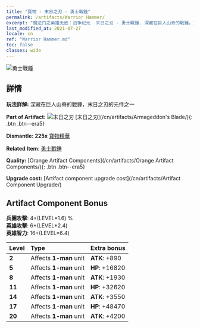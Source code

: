```yaml
---
title: "寶物 - 末日之刃 - 勇士戰錘"
permalink: /artifacts/Warrior Hammer/
excerpt: "魔法门之英雄无敌：战争纪元  末日之刃 - 勇士戰錘. 深藏在巨人山脊的戰錘，末日之刃的元件之一"
last_modified_at: 2021-07-27
locale: cn
ref: "Warrior Hammer.md"
toc: false
classes: wide
---
```


 ![勇士戰錘](/images/t/artifact_40445.png)



## 詳情

 **玩法詳解:** 深藏在巨人山脊的戰錘，末日之刃的元件之一

 **Part of Artifact:** ![末日之刃](/images/t/icon_artifact_44.png) [末日之刃](/cn/artifacts/Armageddon's Blade/){: .btn .btn--era5}

 **Dismantle: 225x** [寶物精華](/cn/Items/con_905/)

 **Related Item**: [勇士戰錘](/cn/Items/art_170/)

 **Quality:** [Orange Artifact Components](/cn/artifacts/Orange Artifact Components/){: .btn .btn--era5}

 **Upgrade cost:** [Artifact component upgrade cost](/cn/artifacts/Artifact Component Upgrade/)

## Artifact Component Bonus

  **兵團攻擊**: 4+(LEVEL\*1.6) %<br/>**英雄攻擊**: 6+(LEVEL\*2.4)<br/>**英雄智力**: 16+(LEVEL\*6.4)

  |  Level  | Type |    Extra bonus  | 
  |:--------|:-----|:----------------| 
  | **2** | Affects **1-man** unit | **ATK**: +890 | 
  | **5** | Affects **1-man** unit | **HP**: +16820 | 
  | **8** | Affects **1-man** unit | **ATK**: +1930 | 
  | **11** | Affects **1-man** unit | **HP**: +32620 | 
  | **14** | Affects **1-man** unit | **ATK**: +3550 | 
  | **17** | Affects **1-man** unit | **HP**: +48470 | 
  | **20** | Affects **1-man** unit | **ATK**: +4200 | 

